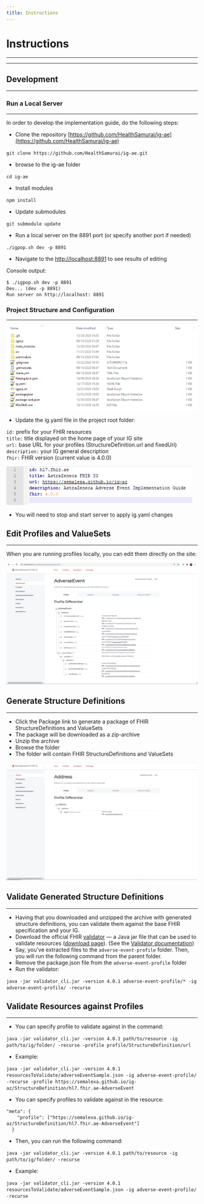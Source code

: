 ```yaml
---
title: Instructions
---
```


# Instructions
---
---

## Development
---

### Run a Local Server
---

In order to develop the implementation guide, do the following steps:

- Clone the repository [https://github.com/HealthSamurai/ig-ae](https://github.com/HealthSamurai/ig-ae)

```git clone https://github.com/HealthSamurai/ig-ae.git```

- browse to the ig-ae folder

```cd ig-ae```

- Install modules

```npm install```

- Update submodules

```git submodule update```

- Run a local server on the 8891 port (or specify another port if needed)

```./igpop.sh dev -p 8891```

- Navigate to the [http://localhost:8891](http://localhost:8891) to see results of editing

Console output:

```/ig-ae
$ ./igpop.sh dev -p 8891
Dev... (dev -p 8891)
Run server on http://localhost: 8891
```


### Project Structure and Configuration
---

![Project structure](https://github.com/HealthSamurai/ig-ae/blob/master/src/images/project_structure.png?raw=true)


- Update the ig.yaml file in the project root folder:

`id:`  prefix for your FHIR resources<br>
`title:` title displayed on the home page of your IG site<br>
`url:` base URL for your profiles (StructureDefinition.url and fixedUri)<br>
`description:` your IG general description<br>
`fhir:` FHIR version (current value is 4.0.0)<br>


![ig.yaml](https://github.com/HealthSamurai/ig-ae/blob/master/src/images/igyaml.png?raw=true)

- You will need to stop and start server to apply ig.yaml changes


## Edit Profiles and ValueSets
---

When you are running profiles locally, you can edit them directly on the site:

![Editing](https://github.com/HealthSamurai/ig-ae/blob/master/src/images/editing.gif?raw=true)





## Generate Structure Definitions
---

- Click the Package link to generate a package of FHIR StructureDefinitions and ValueSets
- The package will be downloaded as a zip-archive
- Unzip the archive
- Browse the folder
- The folder will contain FHIR StructureDefinitions and ValueSets

![Package](https://github.com/HealthSamurai/ig-ae/blob/master/src/images/package.gif?raw=true)

## Validate Generated Structure Definitions
--- 

- Having that you downloaded and unzipped the archive with generated structure definitions, you can validate them against the base FHIR specification and your IG.
- Download the official FHIR [validator](https://github.com/hapifhir/org.hl7.fhir.core/releases/latest/download/validator_cli.jar) — a Java jar file that can be used to validate resources ([download page](http://build.fhir.org/downloads.html)). (See the [Validator documentation](https://confluence.hl7.org/display/FHIR/Using+the+FHIR+Validator))
- Say, you've extracted files to the `adverse-event-profile` folder. Then, you will run the following command from the parent folder.
- Remove the package.json file from the `adverse-event-profile` folder
- Run the validator:

```java -jar validator_cli.jar -version 4.0.1 adverse-event-profile/* -ig adverse-event-profile/ -recurse```




## Validate Resources against Profiles
--- 

- You can specify profile to validate against in the command:

```java -jar validator_cli.jar -version 4.0.1 path/to/resource -ig path/to/ig/folder/ -recurse -profile profile/StructureDefinition/url```

- Example:

```java -jar validator_cli.jar -version 4.0.1 resourcesToValidate/adverseEventSample.json -ig adverse-event-profile/ -recurse -profile https://semalexa.github.io/ig-az/StructureDefinition/hl7.fhir.ae-AdverseEvent```

- You can specify profiles to validate against in the resource:
```
"meta": {
    "profile": ["https://semalexa.github.io/ig-az/StructureDefinition/hl7.fhir.ae-AdverseEvent"]
  }
```  
  
- Then, you can run the following command:  

```java -jar validator_cli.jar -version 4.0.1 path/to/resource -ig path/to/ig/folder/ -recurse```

- Example:
  
```java -jar validator_cli.jar -version 4.0.1 resourcesToValidate/adverseEventSample.json -ig adverse-event-profile/ -recurse```
